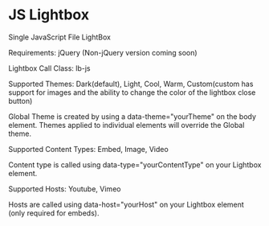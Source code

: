 # JS Lightbox
Single JavaScript File LightBox

Requirements:
  jQuery
  (Non-jQuery version coming soon)

Lightbox Call Class: lb-js


Supported Themes: Dark(default), Light, Cool, Warm, Custom(custom has support for images and the ability to change the color of the lightbox close button)

Global Theme is created by using a data-theme="yourTheme" on the body element.
Themes applied to individual elements will override the Global theme.


Supported Content Types: Embed, Image, Video

Content type is called using data-type="yourContentType" on your Lightbox element.


Supported Hosts: Youtube, Vimeo

Hosts are called using data-host="yourHost" on your Lightbox element (only required for embeds).

